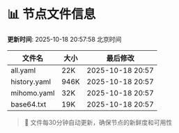 # 📊 节点文件信息

**更新时间**: 2025-10-18 20:57:58 北京时间

| 文件名 | 大小 | 最后修改 |
|--------|------|----------|
| all.yaml | 22K | 2025-10-18 20:57 |
| history.yaml | 946K | 2025-10-18 20:57 |
| mihomo.yaml | 32K | 2025-10-18 20:57 |
| base64.txt | 19K | 2025-10-18 20:57 |

> 🔄 文件每30分钟自动更新，确保节点的新鲜度和可用性
